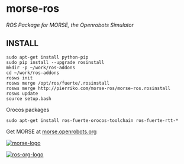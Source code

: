 morse-ros
=========

_ROS Package for MORSE, the Openrobots Simulator_

INSTALL
-------

```
sudo apt-get install python-pip
sudo pip install --upgrade rosinstall
mkdir -p ~/work/ros-addons
cd ~/work/ros-addons
rosws init
rosws merge /opt/ros/fuerte/.rosinstall
rosws merge http://pierriko.com/morse-ros/morse-ros.rosinstall
rosws update
source setup.bash
```

Orocos packages

```
sudo apt-get install ros-fuerte-orocos-toolchain ros-fuerte-rtt-*
```

Get MORSE at [morse.openrobots.org](http://morse.openrobots.org/)

[![morse-logo](http://www.openrobots.org/morse/doc/latest/_static/morse-logo.png)](http://morse.openrobots.org/)

[![ros-org-logo](http://www.ros.org/_wiki/images/ros_org.png)](http://www.ros.org/)
